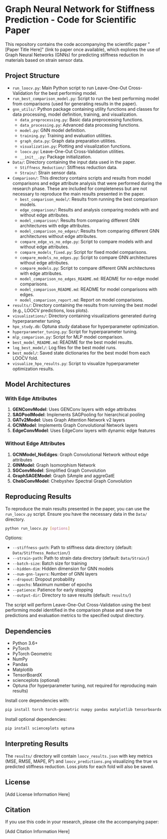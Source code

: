 # Graph Neural Network for Stiffness Prediction - Code for Scientific Paper

This repository contains the code accompanying the scientific paper "[Paper Title Here]" (link to paper once available), which explores the use of Graph Neural Networks (GNNs) for predicting stiffness reduction in materials based on strain sensor data.

## Project Structure

- `run_loocv.py`: Main Python script to run Leave-One-Out Cross-Validation for the best performing model.
- `run_best_comparison_model.py`: Script to run the best performing model from comparisons (used for generating results in the paper).
- `gnn_utils/`: Python package containing utility functions and classes for data processing, model definition, training, and visualization.
  - `data_preprocessing.py`: Basic data preprocessing functions.
  - `data_processing.py`: Advanced data processing functions.
  - `model.py`: GNN model definition.
  - `training.py`: Training and evaluation utilities.
  - `graph_data.py`: Graph data preparation utilities.
  - `visualization.py`: Plotting and visualization functions.
  - `loocv.py`: Leave-One-Out Cross-Validation utilities.
  - `__init__.py`: Package initialization.
- `Data/`: Directory containing the input data used in the paper.
  - `Stiffness_Reduction/`: Stiffness reduction data.
  - `Strain/`: Strain sensor data.
- `Comparison/`: This directory contains scripts and results from model comparisons and edge attribute analysis that were performed during the research phase. These are included for completeness but are not necessary to reproduce the main results presented in the paper.
  - `best_comparison_model/`: Results from running the best comparison models.
  - `edge_comparison/`: Results and analysis comparing models with and without edge attributes.
  - `model_comparison/`: Results from comparing different GNN architectures with edge attributes.
  - `model_comparison_no_edges/`: Results from comparing different GNN architectures without edge attributes.
  - `compare_edge_vs_no_edge.py`: Script to compare models with and without edge attributes.
  - `compare_models_fixed.py`: Script for fixed model comparisons.
  - `compare_models_no_edges.py`: Script to compare GNN architectures without edge attributes.
  - `compare_models.py`: Script to compare different GNN architectures with edge attributes.
  - `model_comparison_no_edges_README.md`: README for no-edge model comparisons.
  - `model_comparison_README.md`: README for model comparisons with edges.
  - `model_comparison_report.md`: Report on model comparisons.
- `results/`: Directory containing the results from running the best model (e.g., LOOCV predictions, loss plots).
- `visualizations/`: Directory containing visualizations generated during hyperparameter tuning.
- `hpo_study.db`: Optuna study database for hyperparameter optimization.
- `hyperparameter_tuning.py`: Script for hyperparameter tuning.
- `mlp_comparison.py`: Script for MLP model comparison.
- `best_model_README.md`: README for the best model results.
- `log_best_model/`: Log files for the best model runs.
- `best_model/`: Saved state dictionaries for the best model from each LOOCV fold.
- `visualize_hpo_results.py`: Script to visualize hyperparameter optimization results.

## Model Architectures

### With Edge Attributes
1. **GENConvModel**: Uses GENConv layers with edge attributes
2. **SAGPoolModel**: Implements SAGPooling for hierarchical pooling
3. **GATv2Model**: Uses Graph Attention Network v2 layers
4. **GCNModel**: Implements Graph Convolutional Network layers
5. **EdgeConvModel**: Uses EdgeConv layers with dynamic edge features

### Without Edge Attributes
1. **GCNModel_NoEdges**: Graph Convolutional Network without edge attributes
2. **GINModel**: Graph Isomorphism Network
3. **SGConvModel**: Simplified Graph Convolution
4. **GraphSAGEModel**: Graph SAmple and aggreGatE
5. **ChebConvModel**: Chebyshev Spectral Graph Convolution

## Reproducing Results

To reproduce the main results presented in the paper, you can use the `run_loocv.py` script. Ensure you have the necessary data in the `Data/` directory.

```bash
python run_loocv.py [options]
```

Options:
- `--stiffness-path`: Path to stiffness data directory (default: `Data/Stiffness_Reduction/`)
- `--strain-path`: Path to strain data directory (default: `Data/Strain/`)
- `--batch-size`: Batch size for training
- `--hidden-dim`: Hidden dimension for GNN models
- `--num-gnn-layers`: Number of GNN layers
- `--dropout`: Dropout probability
- `--epochs`: Maximum number of epochs
- `--patience`: Patience for early stopping
- `--output-dir`: Directory to save results (default: `results/`)

The script will perform Leave-One-Out Cross-Validation using the best performing model identified in the comparison phase and save the predictions and evaluation metrics to the specified output directory.

## Dependencies

- Python 3.6+
- PyTorch
- PyTorch Geometric
- NumPy
- Pandas
- Matplotlib
- TensorBoardX
- scienceplots (optional)
- Optuna (for hyperparameter tuning, not required for reproducing main results)

Install core dependencies with:
```bash
pip install torch torch-geometric numpy pandas matplotlib tensorboardx
```
Install optional dependencies:
```bash
pip install scienceplots optuna
```

## Interpreting Results

The `results/` directory will contain `loocv_results.json` with key metrics (MSE, RMSE, MAPE, R²) and `loocv_predictions.png` visualizing the true vs predicted stiffness reduction. Loss plots for each fold will also be saved.

## License

[Add License Information Here]

## Citation

If you use this code in your research, please cite the accompanying paper:

[Add Citation Information Here]